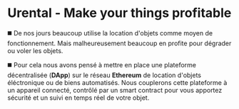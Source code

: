# Urental - Make your things profitable
:black_medium_square: De nos jours beaucoup utilise la location d'objets comme moyen de fonctionnement. Mais malheureusement beaucoup en profite pour dégrader ou voler les objets.

:black_medium_square: Pour cela nous avons pensé à mettre en place une plateforme décentralisée (**DApp**) sur le réseau **Ethereum** de location d'objets éléctronique ou de biens automatisés. Nous couplerons cette plateforme à un appareil connecté, contrôlé par un smart contract pour vous apportez sécurité et un suivi en temps réel de votre objet.